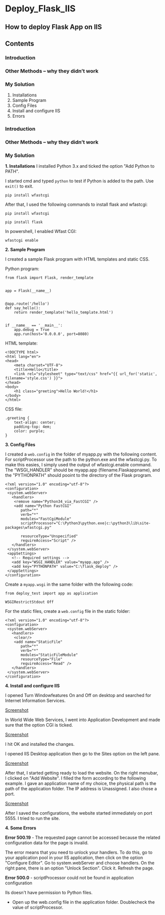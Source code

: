 # Deploy_Flask_IIS
## How to deploy Flask App on IIS

## Contents

### Introduction
### Other Methods – why they didn’t work
### My Solution
1. Installations
2. Sample Program
3. Config Files
4. Install and configure IIS
5. Errors


### Introduction
### Other Methods – why they didn’t work
### My Solution
**1. Installations**
I installed Python 3.x and ticked the option "Add Python to PATH".

I started cmd and typed `python` to test if Python is added to the path. Use `exit()` to exit.

```pip install wfastcgi```

After that, I used the following commands to install flask and wfastcgi:

```pip install wfastcgi```

```pip install flask```

In powershell, I enabled Wfast CGI:

```wfastcgi enable```

**2. Sample Program**

I created a sample Flask program with HTML templates and static CSS.

Python program:

```
from flask import Flask, render_template


app = Flask(__name__)


@app.route('/hello')
def say_hello():
    return render_template('hello_template.html')


if __name__ == '__main__':
    app.debug = True
    app.run(host='0.0.0.0', port=8080)
```  

HTML template:

```
<!DOCTYPE html>
<html lang="en">
<head>
    <meta charset="UTF-8">
    <title>Hello</title>
    <link rel="stylesheet" type="text/css" href="{{ url_for('static', filename='style.css') }}">
</head>
<body>
    <h1 class="greeting">Hello World!</h1>
</body>
</html>
```  

CSS file:

```  
.greeting {
    text-align: center;
    padding-top: 4em;
    color: purple;
}
```  


**3. Config Files**

I created a `web.config` in the folder of myapp.py with the following content. For scriptProcessor use the path to the python.exe and
the wfastcgi.py. To make this easies, I simply used the output of wfastcgi.enable command. The "WSGI_HANDLER" should be myapp.app (filename.Flaskappname), and the "PYTHONPATH" should pooint to the directory of the Flask program.

```
<?xml version="1.0" encoding="utf-8"?>
<configuration>
 <system.webServer>
   <handlers>
    <remove name="Python34_via_FastCGI" />
    <add name="Python FastCGI"
       path="*"
       verb="*"
       modules="FastCgiModule"
       scriptProcessor="C:\Python3\python.exe|c:\python3\lib\site-packages\wfastcgi.py"

       resourceType="Unspecified"
       requireAccess="Script" />
   </handlers>
 </system.webServer>
 <appSettings>
   <!-- Required settings -->
   <add key="WSGI_HANDLER" value="myapp.app" />
   <add key="PYTHONPATH" value="C:\flask_deploy" />
 </appSettings>
</configuration>
```

Create a `myapp.wsgi` in the same folder with the following code: 

```
from deploy_test import app as application

WSGIRestrictStdout Off
```

For the static files, create a `web.config` file in the static folder:

```
<?xml version="1.0" encoding="utf-8"?>
<configuration>
 <system.webServer>
   <handlers>
    <clear/>
    <add name="StaticFile"
       path="*"
       verb="*"
       modules="StaticFileModule"
       resourceType="File"
       requireAccess="Read" />
   </handlers>
 </system.webServer>
</configuration>
```

**4. Install and configure IIS**

I opened Turn Windowfeatures On and Off on desktop and searched for Internet Information Services. 

[Screenshot](Path)

In World Wide Web Services, I went into Application Development and made sure that the option CGI is ticked. 

[Screenshot](Path)

I hit OK and installed the changes.

I opened IIS Desktop application then go to the Sites option on the left pane.

[Screenshot](Path)

After that, I started getting ready to load the website. On the right menubar, I clicked on "Add Website". I filled the form according to the following example. I gave an application name of my choice, the physical path is the path of the application folder. The IP address is Unassigned. I also chose a port.

[Screenshot](Path)

After I saved the configurations, the website started immediately on port 5555. I tried to run the site. 

**4. Some Errors**

**Error 500.19** - The requested page cannot be accessed because the related configuration data for the page is invalid.

The error means that you need to unlock your handlers. To do this, go to your application pool in your IIS application, then click on the option "Configure Editor". Go to system.webServer and choose handlers. On the right pane, there is an option "Unlock Section". Click it. Refresh the page.

**Error 500.0** - <handler> scriptProcessor could not be found in <fastCGI> application configuration

IIs doesn't have permission to Python files. 

- Open up the web.config file in the application folder. Doublecheck the value of scriptProcessor. 






